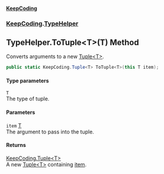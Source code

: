 #### [KeepCoding](index.md 'index')
### [KeepCoding](KeepCoding.md 'KeepCoding').[TypeHelper](TypeHelper.md 'KeepCoding.TypeHelper')
## TypeHelper.ToTuple&lt;T&gt;(T) Method
Converts arguments to a new [Tuple&lt;T&gt;](Tuple.T..md 'KeepCoding.Tuple&lt;T&gt;').  
```csharp
public static KeepCoding.Tuple<T> ToTuple<T>(this T item);
```
#### Type parameters
<a name='KeepCoding.TypeHelper.ToTuple.T.(T).T'></a>
`T`  
The type of tuple.
  
#### Parameters
<a name='KeepCoding.TypeHelper.ToTuple.T.(T).item'></a>
`item` [T](TypeHelper.ToTuple.b.9Jk9y2Pyp1NvRLMR+5Yw.md#KeepCoding.TypeHelper.ToTuple.T.(T).T 'KeepCoding.TypeHelper.ToTuple&lt;T&gt;(T).T')  
The argument to pass into the tuple.
  
#### Returns
[KeepCoding.Tuple&lt;](Tuple.T..md 'KeepCoding.Tuple&lt;T&gt;')[T](TypeHelper.ToTuple.b.9Jk9y2Pyp1NvRLMR+5Yw.md#KeepCoding.TypeHelper.ToTuple.T.(T).T 'KeepCoding.TypeHelper.ToTuple&lt;T&gt;(T).T')[&gt;](Tuple.T..md 'KeepCoding.Tuple&lt;T&gt;')  
A new [Tuple&lt;T&gt;](Tuple.T..md 'KeepCoding.Tuple&lt;T&gt;') containing [item](TypeHelper.ToTuple.b.9Jk9y2Pyp1NvRLMR+5Yw.md#KeepCoding.TypeHelper.ToTuple.T.(T).item 'KeepCoding.TypeHelper.ToTuple&lt;T&gt;(T).item').
